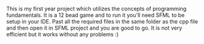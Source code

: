 This is my first year project which utilizes the concepts of programming fundamentals. It is a 12 bead game and to run it you'll need SFML to be setup in your IDE. Past all the required files in the same folder as the cpp file and then open it in SFML project and you are good to go. It is not very efficient but it works without any problems :)

